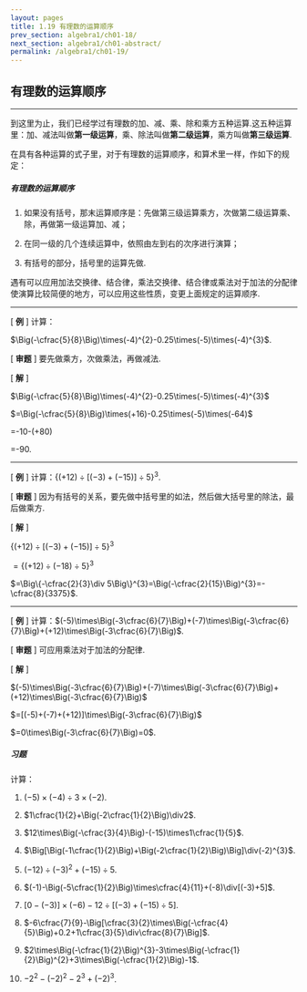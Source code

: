 ```yaml
---
layout: pages
title: 1.19 有理数的运算顺序
prev_section: algebra1/ch01-18/
next_section: algebra1/ch01-abstract/
permalink: /algebra1/ch01-19/
---
```


有理数的运算顺序
----------------

----

到这里为止，我们已经学过有理数的加、减、乘、除和乘方五种运算.这五种运算里：加、减法叫做**第一级运算**，乘、除法叫做**第二级运算**，乘方叫做**第三级运算**.

在具有各种运算的式子里，对于有理数的运算顺序，和算术里一样，作如下的规定：

<div class="note info">
<h5>有理数的运算顺序</h5>
<ol>
<li><p>如果没有括号，那末运算顺序是：先做第三级运算乘方，次做第二级运算乘、除，再做第一级运算加、减；</p></li>
<li><p>在同一级的几个连续运算中，依照由左到右的次序进行演算；</p></li>
<li><p>有括号的部分，括号里的运算先做.</p></li>
</ol>
</div>

遇有可以应用加法交换律、结合律，乘法交换律、结合律或乘法对于加法的分配律使演算比较简便的地方，可以应用这些性质，变更上面规定的运算顺序.


----

[ **例** ] 计算：

$\Big(-\cfrac{5}{8}\Big)\times(-4)^{2}-0.25\times(-5)\times(-4)^{3}$.

[ **审题** ] 要先做乘方，次做乘法，再做减法.

[ **解** ] 

$\Big(-\cfrac{5}{8}\Big)\times(-4)^{2}-0.25\times(-5)\times(-4)^{3}$  

$=\Big(-\cfrac{5}{8}\Big)\times(+16)-0.25\times(-5)\times(-64)$  

=-10-(+80)

=-90.


----

[ **例** ] 计算：$\{(+12)\div[(-3)+(-15)]\div5\}^{3}$.

[ **审题** ] 因为有括号的关系，要先做中括号里的如法，然后做大括号里的除法，最后做乘方.

[ **解** ] 

$\{(+12)\div[(-3)+(-15)]\div5\}^{3}$  

$=\{(+12)\div(-18)\div5\}^{3}$  

$=\Big\{-\cfrac{2}{3}\div 5\Big\}^{3}=\Big(-\cfrac{2}{15}\Big)^{3}=-\cfrac{8}{3375}$.


----

[ **例** ] 计算：$(-5)\times\Big(-3\cfrac{6}{7}\Big)+(-7)\times\Big(-3\cfrac{6}{7}\Big)+(+12)\times\Big(-3\cfrac{6}{7}\Big)$.

[ **审题** ] 可应用乘法对于加法的分配律.

[ **解** ] 

$(-5)\times\Big(-3\cfrac{6}{7}\Big)+(-7)\times\Big(-3\cfrac{6}{7}\Big)+(+12)\times\Big(-3\cfrac{6}{7}\Big)$  

$=[(-5)+(-7)+(+12)]\times\Big(-3\cfrac{6}{7}\Big)$  

$=0\times\Big(-3\cfrac{6}{7}\Big)=0$.

<div class="note">
<h5>习题</h5>
</div>

计算：

1.  $(-5)\times(-4)\div3\times(-2)$.

2.  $1\cfrac{1}{2}+\Big(-2\cfrac{1}{2}\Big)\div2$.

3.  $12\times\Big(-\cfrac{3}{4}\Big)-(-15)\times1\cfrac{1}{5}$.

4.  $\Big[\Big(-1\cfrac{1}{2}\Big)+\Big(-2\cfrac{1}{2}\Big)\Big]\div(-2)^{3}$.

5.  $(-12)\div(-3)^{2}+(-15)\div5$.

6.  $(-1)-\Big(-5\cfrac{1}{2}\Big)\times\cfrac{4}{11}+(-8)\div[(-3)+5]$.

7.  $[0-(-3)]\times(-6)-12\div[(-3)+(-15)\div5]$.

8.  $-6\cfrac{7}{9}-\Big[\cfrac{3}{2}\times\Big(-\cfrac{4}{5}\Big)+0.2+1\cfrac{3}{5}\div\cfrac{8}{7}\Big]$.

9.  $2\times\Big(-\cfrac{1}{2}\Big)^{3}-3\times\Big(-\cfrac{1}{2}\Big)^{2}+3\times\Big(-\cfrac{1}{2}\Big)-1$.

10. $-2^{2}-(-2)^{2}-2^{3}+(-2)^{3}$.

